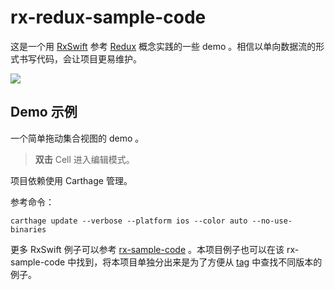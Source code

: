 # rx-redux-sample-code

这是一个用 [RxSwift](http://rxswift.org) 参考 [Redux](http://redux.js.org) 概念实践的一些 demo 。相信以单向数据流的形式书写代码，会让项目更易维护。

![](http://ww3.sinaimg.cn/large/006y8mN6jw1f9g7n28043j30hq0dbdgo.jpg)

## Demo 示例

一个简单拖动集合视图的 demo 。

> **双击** Cell 进入编辑模式。

项目依赖使用 Carthage 管理。

参考命令：

```
carthage update --verbose --platform ios --color auto --no-use-binaries
```

更多 RxSwift 例子可以参考 [rx-sample-code](https://github.com/DianQK/rx-sample-code) 。本项目例子也可以在该 rx-sample-code 中找到，将本项目单独分出来是为了方便从 [tag](https://github.com/DianQK/rx-redux-sample-code/releases) 中查找不同版本的例子。
